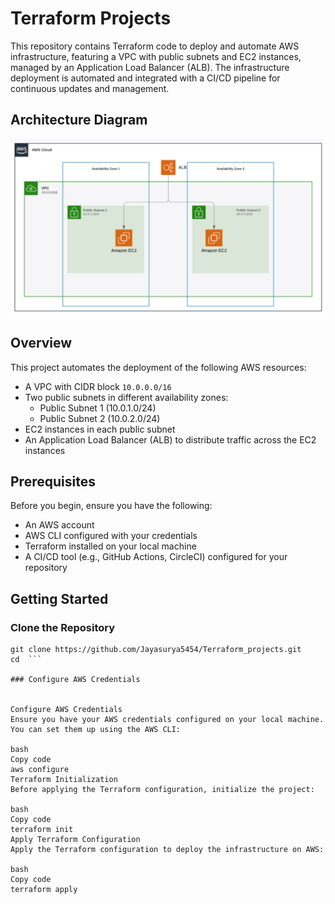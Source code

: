 # Terraform Projects

This repository contains Terraform code to deploy and automate AWS infrastructure, featuring a VPC with public subnets and EC2 instances, managed by an Application Load Balancer (ALB). The infrastructure deployment is automated and integrated with a CI/CD pipeline for continuous updates and management.

## Architecture Diagram

![AWS Architecture](architecture.png)

## Overview

This project automates the deployment of the following AWS resources:

- A VPC with CIDR block `10.0.0.0/16`
- Two public subnets in different availability zones:
  - Public Subnet 1 (10.0.1.0/24)
  - Public Subnet 2 (10.0.2.0/24)
- EC2 instances in each public subnet
- An Application Load Balancer (ALB) to distribute traffic across the EC2 instances

## Prerequisites

Before you begin, ensure you have the following:

- An AWS account
- AWS CLI configured with your credentials
- Terraform installed on your local machine
- A CI/CD tool (e.g., GitHub Actions, CircleCI) configured for your repository

## Getting Started

### Clone the Repository

```
git clone https://github.com/Jayasurya5454/Terraform_projects.git
cd  ```

### Configure AWS Credentials


Configure AWS Credentials
Ensure you have your AWS credentials configured on your local machine. You can set them up using the AWS CLI:

bash
Copy code
aws configure
Terraform Initialization
Before applying the Terraform configuration, initialize the project:

bash
Copy code
terraform init
Apply Terraform Configuration
Apply the Terraform configuration to deploy the infrastructure on AWS:

bash
Copy code
terraform apply



